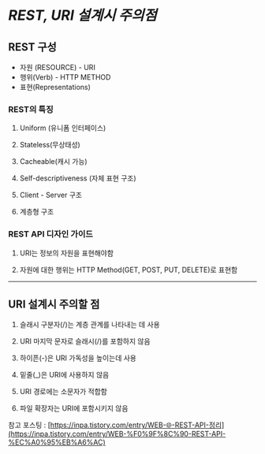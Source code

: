 # _REST, URI 설계시 주의점_

## REST 구성

- 자원 (RESOURCE) - URI
- 행위(Verb) - HTTP METHOD
- 표현(Representations)

### REST의 특징

1. Uniform (유니폼 인터페이스)

2. Stateless(무상태성)

3. Cacheable(캐시 가능)

4. Self-descriptiveness (자체 표현 구조)

5. Client - Server 구조

6. 계층형 구조

### REST API 디자인 가이드

1. URI는 정보의 자원을 표현해야함

2. 자원에 대한 행위는 HTTP Method(GET, POST, PUT, DELETE)로 표현함

---

## URI 설계시 주의할 점

1. 슬래시 구분자(/)는 계층 관계를 나타내는 데 사용

2. URI 마지막 문자로 슬래시(/)를 포함하지 않음

3. 하이픈(-)은 URI 가독성을 높이는데 사용

4. 밑줄(\_)은 URI에 사용하지 않음

5. URI 경로에는 소문자가 적합함

6. 파일 확장자는 URI에 포함시키지 않음

참고 포스팅 : [https://inpa.tistory.com/entry/WEB-🌐-REST-API-정리](https://inpa.tistory.com/entry/WEB-%F0%9F%8C%90-REST-API-%EC%A0%95%EB%A6%AC)
